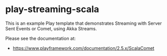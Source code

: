 # play-streaming-scala

This is an example Play template that demonstrates Streaming with Server Sent Events or Comet, using Akka Streams.

Please see the documentation at:

* https://www.playframework.com/documentation/2.5.x/ScalaComet

